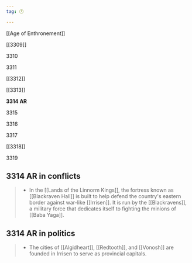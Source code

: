 ```yaml
---
tag: 🕛

---
```

[[Age of Enthronement]]


[[3309]]

3310

3311

[[3312]]

[[3313]]

**3314 AR**

3315

3316

3317

[[3318]]

3319



## 3314 AR in conflicts

>  - In the [[Lands of the Linnorm Kings]], the fortress known as [[Blackraven Hall]] is built to help defend the country's eastern border against war-like [[Irrisen]]. It is run by the [[Blackravens]], a military force that dedicates itself to fighting the minions of [[Baba Yaga]].


## 3314 AR in politics

>  - The cities of [[Algidheart]], [[Redtooth]], and [[Vonosh]] are founded in Irrisen to serve as provincial capitals.






